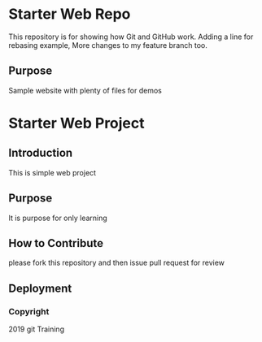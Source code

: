 # Starter Web Repo

This repository is for showing how Git and GitHub work.
Adding a line for rebasing example, More changes
to my feature branch too.

## Purpose

Sample website with plenty of files for demos
# Starter Web Project

## Introduction
 This is simple web project
## Purpose
 It is purpose for only learning
## How to Contribute
 please fork this repository and then issue pull request for review
## Deployment
### Copyright
2019 git Training